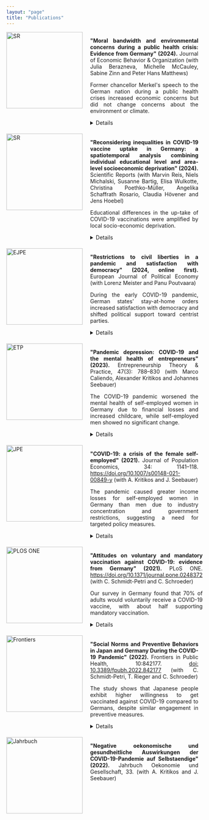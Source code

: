 ```yaml
---
layout: "page"
title: "Publications"
---
```


<div class="publications">
  <!-- First Publication -->
  <div class="publication-entry">
    <div class="image-column">
      <img src="{{ site.baseurl }}/assets/jebo.jpg" alt="SR" width="200" />
    </div>
    <div class="text-column">
      <p><strong>"Moral bandwidth and environmental concerns during a public health crisis: Evidence from Germany" (2024).</strong> Journal of Economic Behavior & Organization (with Julia Berazneva, Michelle McCauley, Sabine Zinn and Peter Hans Matthews)</p>
      <p>Former chancellor Merkel's speech to the German nation during a public health crises increased economic concerns but did not change concerns about the environment or climate.</p>
      <details>
        <summary>Details</summary>
        <p>Did the COVID-19 pandemic crowd out environmental concerns, as one might expect if “pools of worry” were finite or “moral bandwidth” was limited? We use Chancellor Angela Merkel’s address to the German nation on 18 March 2020 as the threshold in a regression discontinuity in time (RDiT) to evaluate the effects of an increase in COVID-based economic and health concerns on the climate and environmental concerns of respondents to the German Socio-Economic Panel (SOEP). We find no evidence of crowding out – there is even some indication that environmental concerns increased, especially on the intensive margin – and show that this result survives various robustness checks. We also share some evidence that the treatment effects are heterogeneous: the concerns of older and more patient Germans, as well as those who report more social trust, increased relative to other groups. This is consistent with the absence of bandwidth constraints, but other interpretations – hierarchical or complementary concerns, for example – are also possible.</p>
      </details>
    </div>
  </div>

  <!-- Second Publication -->
  <div class="publication-entry">
    <div class="image-column">
      <img src="{{ site.baseurl }}/assets/reports.jpg" alt="SR" width="200" />
    </div>
    <div class="text-column">
      <p><strong>"Reconsidering inequalities in COVID-19 vaccine uptake in Germany: a spatiotemporal analysis combining individual educational level and area-level socioeconomic deprivation" (2024).</strong> Scientific Reports (with Marvin Reis, Niels Michalski, Susanne Bartig, Elisa Wulkotte, Christina Poethko-Müller, Angelika Schaffrath Rosario, Claudia Hövener and Jens Hoebel)</p>
      <p>Educational differences in the up-take of COVID-19 vaccinations were amplified by local socio-economic deprivation.</p>
      <details>
        <summary>Details</summary>
        <p>Combining the frameworks of fundamental causes theory and diffusion of innovation, scholars had anticipated a delayed COVID-19 vaccination uptake for people in lower socioeconomic position depending on the socioeconomic context. We qualify these propositions and analyze educational differences in COVID-19 vaccination status over the first ten months of Germany’s vaccination campaign in 2021. Data from the study “Corona Monitoring Nationwide” (RKI-SOEP-2), collected between November 2021 and February 2022, is linked with district-level data of the German Index of Socioeconomic Deprivation (GISD). We estimated the proportion of people with at least one vaccination dose stratified by educational groups and within different settings of regional socioeconomic deprivation at three time points. Logistic multilevel regression models were applied to adjust for multiple covariates and to test cross-level-interactions between educational levels and levels of area-level socioeconomic deprivation. Vaccination rates were lower among respondents with lower education. With increasing area-level socioeconomic deprivation, educational differences were larger due to particularly low vaccination rates in groups with low education levels. The analysis of vaccination timing reveals that educational gaps and gaps by area-level socioeconomic deprivation had appeared early in the vaccination campaign and did not close completely before the 4th wave of COVID-19 infections.</p>
      </details>
    </div>
  </div>

  <!-- Third Publication -->
  <div class="publication-entry">
    <div class="image-column">
      <img src="{{ site.baseurl }}/assets/ejpe.jpg" alt="EJPE" width="200" />
    </div>
    <div class="text-column">
      <p><strong>"Restrictions to civil liberties in a pandemic and satisfaction with democracy" (2024, online first).</strong> European Journal of Political Economy (with Lorenz Meister and Panu Poutvaara)</p>
      <p>During the early COVID-19 pandemic, German states' stay-at-home orders increased satisfaction with democracy and shifted political support toward centrist parties.</p>
      <details>
        <summary>Details</summary>
        <p>In times of crises, democracies face the challenge of balancing effective interventions with civil liberties. This study examines German states’ responses during the early stages of the COVID-19 pandemic, focusing on the trade-off between civil liberties and public health. Using state-level variation in mobility restrictions, we employ a difference-in-differences design to show that stay-at-home orders notably increased satisfaction with democracy and shifted political support towards centrist parties. Stay-at-home orders increased satisfaction with democracy most among individuals who had been exposed to the authoritarian regime of the German Democratic Republic, possibly because they have gotten used to more restrictive state interventions.</p>
      </details>
    </div>
  </div>

  <!-- Fourth Publication -->
  <div class="publication-entry">
    <div class="image-column">
      <img src="{{ site.baseurl }}/assets/etp.jpg" alt="ETP" width="200" />
    </div>
    <div class="text-column">
      <p><strong>"Pandemic depression: COVID-19 and the mental health of entrepreneurs" (2023).</strong> Entrepreneurship Theory & Practice, 47(3): 788–830 (with Marco Caliendo, Alexander Kritikos and Johannes Seebauer)</p>
      <p>The COVID-19 pandemic worsened the mental health of self-employed women in Germany due to financial losses and increased childcare, while self-employed men showed no significant change.</p>
      <details>
        <summary>Details</summary>
        <p>We investigate the effect of the COVID-19 pandemic on self-employed people’s mental health. Using representative longitudinal survey data from Germany, we reveal differential effects by gender: whereas self-employed women experienced a substantial deterioration in their mental health, self-employed men displayed no significant changes up to early 2021. Financial losses are important in explaining these differences. In addition, we find larger mental health responses among self-employed women who were directly affected by government-imposed restrictions and bore an increased childcare burden due to school and daycare closures. We also find that self-employed individuals who are more resilient coped better with the crisis.</p>
      </details>
    </div>
  </div>

  <!-- Fifth Publication -->
  <div class="publication-entry">
    <div class="image-column">
      <img src="{{ site.baseurl }}/assets/jpe_selfemp_covid.jpg" alt="JPE" width="200" />
    </div>
    <div class="text-column">
      <p><strong>"COVID-19: a crisis of the female self-employed" (2021).</strong> Journal of Population Economics, 34: 1141–118. <a href="https://doi.org/10.1007/s00148-021-00849-y">https://doi.org/10.1007/s00148-021-00849-y</a> (with A. Kritikos and J. Seebauer)</p>
      <p>The pandemic caused greater income losses for self-employed women in Germany than men due to industry concentration and government restrictions, suggesting a need for targeted policy measures.</p>
      <details>
        <summary>Details</summary>
        <p>We investigate how the economic consequences of the pandemic and the government-mandated measures to contain its spread affect the self-employed — particularly women — in Germany. For our analysis, we use representative, real-time survey data in which respondents were asked about their situation during the COVID-19 pandemic. Our findings indicate that among the self-employed, who generally face a higher likelihood of income losses due to COVID-19 than employees, women are about one-third more likely to experience income losses than their male counterparts. We do not find a comparable gender gap among employees. Our results further suggest that the gender gap among the self-employed is largely explained by the fact that women disproportionately work in industries that are more severely affected by the COVID-19 pandemic. Our analysis of potential mechanisms reveals that women are significantly more likely to be impacted by government-imposed restrictions, e.g., the regulation of opening hours. We conclude that future policy measures intending to mitigate the consequences of such shocks should account for this considerable variation in economic hardship.</p>
      </details>
    </div>
  </div>

  <!-- Sixth Publication -->
  <div class="publication-entry">
    <div class="image-column">
      <img src="{{ site.baseurl }}/assets/plos_one.jpg" alt="PLOS ONE" width="200" />
    </div>
    <div class="text-column">
      <p><strong>"Attitudes on voluntary and mandatory vaccination against COVID-19: evidence from Germany" (2021).</strong> PLoS ONE. <a href="https://doi.org/10.1371/journal.pone.0248372">https://doi.org/10.1371/journal.pone.0248372</a> (with C. Schmidt-Petri and C. Schroeder)</p>
      <p>Our survey in Germany found that 70% of adults would voluntarily receive a COVID-19 vaccine, with about half supporting mandatory vaccination.</p>
      <details>
        <summary>Details</summary>
        <p>Several vaccines against COVID-19 have now been developed and are already being rolled out around the world. The decision whether or not to get vaccinated has so far been left to the individual citizens. However, there are good reasons, both in theory as well as in practice, to believe that the willingness to get vaccinated might not be sufficiently high to achieve herd immunity. A policy of mandatory vaccination could ensure high levels of vaccination coverage, but its legitimacy is doubtful. We investigate the willingness to get vaccinated and the reasons for an acceptance (or rejection) of a policy of mandatory vaccination against COVID-19 in June and July 2020 in Germany based on a representative real-time survey, a random sub-sample (SOEP-CoV) of the German Socio-Economic Panel (SOEP). Our results show that about 70 percent of adults in Germany would voluntarily get vaccinated against the coronavirus if a vaccine without side effects was available. About half of residents of Germany are in favor, and half against, a policy of mandatory vaccination. The approval rate for mandatory vaccination is significantly higher among those who would get vaccinated voluntarily (around 60 percent) than among those who would not get vaccinated voluntarily (27 percent). The individual willingness to get vaccinated and acceptance of a policy of mandatory vaccination correlates systematically with socio-demographic and psychological characteristics of the respondents. We conclude that as far as people’s declared intentions are concerned, herd immunity could be reached without a policy of mandatory vaccination, but that such a policy might be found acceptable too, were it to become necessary.</p>
      </details>
    </div>
  </div>

  <!-- Seventh Publication -->
  <div class="publication-entry">
    <div class="image-column">
      <img src="{{ site.baseurl }}/assets/frontiers.jpg" alt="Frontiers" width="200" />
    </div>
    <div class="text-column">
      <p><strong>"Social Norms and Preventive Behaviors in Japan and Germany During the COVID-19 Pandemic" (2022).</strong> Frontiers in Public Health, 10:842177. <a href="https://doi.org/10.3389/fpubh.2022.842177">doi: 10.3389/fpubh.2022.842177</a> (with C. Schmidt-Petri, T. Rieger and C. Schroeder)</p>
      <p>The study shows that Japanese people exhibit higher willingness to get vaccinated against COVID-19 compared to Germans, despite similar engagement in preventive measures.</p>
      <details>
        <summary>Details</summary>
        <p>According to a recent paper by Gelfand et al., COVID-19 infection and case mortality rates are closely connected to the strength of social norms: “Tighter” cultures that abide by strict social norms are more successful in combating the pandemic than “looser” cultures that are more permissive. However, countries with similar levels of cultural tightness exhibit big differences in mortality rates. We are investigating potential explanations for this fact. Using data from Germany and Japan—two “tight” countries with very different infection and mortality rates—we examined how differences in socio-demographic and other determinants explain differences in individual preventive attitudes and behaviors.</p>
      </details>
    </div>
  </div>

  <!-- Publications in Collections -->
  <div class="publication-entry">
    <div class="image-column">
      <img src="{{ site.baseurl }}/assets/jahrbuch.jpg" alt="Jahrbuch" width="200" />
    </div>
    <div class="text-column">
      <p><strong>"Negative oekonomische und gesundheitliche Auswirkungen der COVID-19-Pandemie auf Selbstaendige" (2022).</strong> Jahrbuch Oekonomie und Gesellschaft, 33. (with A. Kritikos and J. Seebauer)</p>
    </div>
  </div>
</div>

<!-- Add this CSS to style the layout -->
<style>
  .publications {
    display: flex;
    flex-direction: column;
    gap: 20px;
  }

  .publication-entry {
    display: flex;
    gap: 20px;
  }

  .image-column {
    flex: 1;
  }

  .text-column {
    flex: 2;
  }

  .text-column p {
    text-align: justify;
  }

  .text-column details {
    text-align: justify;
  }
</style>
